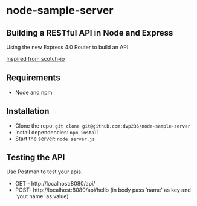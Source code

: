 # node-sample-server
## Building a RESTful API in Node and Express

Using the new Express 4.0 Router to build an API

[Inspired from scotch-io](http://scotch.io/tutorials/javascript/build-a-restful-api-using-node-and-express-4)

## Requirements

- Node and npm

## Installation

- Clone the repo: `git clone git@github.com:dvp236/node-sample-server`
- Install dependencies: `npm install`
- Start the server: `node server.js`

## Testing the API
Use Postman to test your apis.
- GET - http://localhost:8080/api/
- POST- http://localhost:8080/api/hello  (in body pass 'name' as key and 'yout name' as value)
